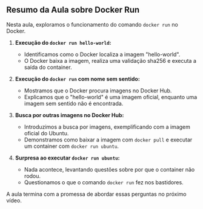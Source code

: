 ## Resumo da Aula sobre Docker Run

Nesta aula, exploramos o funcionamento do comando `docker run` no Docker.

1. **Execução do `docker run hello-world`:**
   - Identificamos como o Docker localiza a imagem "hello-world".
   - O Docker baixa a imagem, realiza uma validação sha256 e executa a saída do container.

2. **Execução do `docker run` com nome sem sentido:**
   - Mostramos que o Docker procura imagens no Docker Hub.
   - Explicamos que o "hello-world" é uma imagem oficial, enquanto uma imagem sem sentido não é encontrada.

3. **Busca por outras imagens no Docker Hub:**
   - Introduzimos a busca por imagens, exemplificando com a imagem oficial do Ubuntu.
   - Demonstramos como baixar a imagem com `docker pull` e executar um container com `docker run ubuntu`.

4. **Surpresa ao executar `docker run ubuntu`:**
   - Nada acontece, levantando questões sobre por que o container não rodou.
   - Questionamos o que o comando `docker run` fez nos bastidores.

A aula termina com a promessa de abordar essas perguntas no próximo vídeo.
